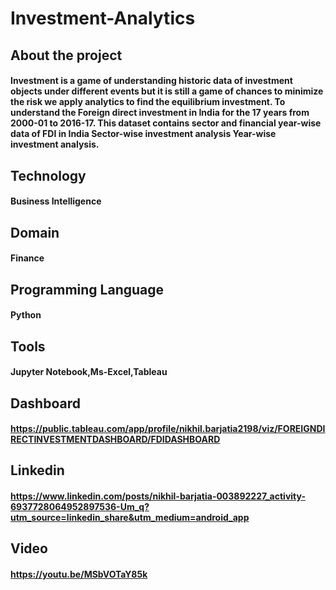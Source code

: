 # Investment-Analytics
## About the project
#### Investment is a game of understanding historic data of investment objects under different events but it is still a game of chances to minimize the risk we apply analytics to find the equilibrium investment. To understand the Foreign direct investment in India for the 17 years from 2000-01 to 2016-17. This dataset contains sector and financial year-wise data of FDI in India Sector-wise investment analysis Year-wise investment analysis.
## Technology
#### Business Intelligence
## Domain
#### Finance
## Programming Language 
#### Python 
## Tools
#### Jupyter Notebook,Ms-Excel,Tableau
## Dashboard 
#### https://public.tableau.com/app/profile/nikhil.barjatia2198/viz/FOREIGNDIRECTINVESTMENTDASHBOARD/FDIDASHBOARD
## Linkedin
#### https://www.linkedin.com/posts/nikhil-barjatia-003892227_activity-6937728064952897536-Um_q?utm_source=linkedin_share&utm_medium=android_app
## Video
#### https://youtu.be/MSbVOTaY85k





